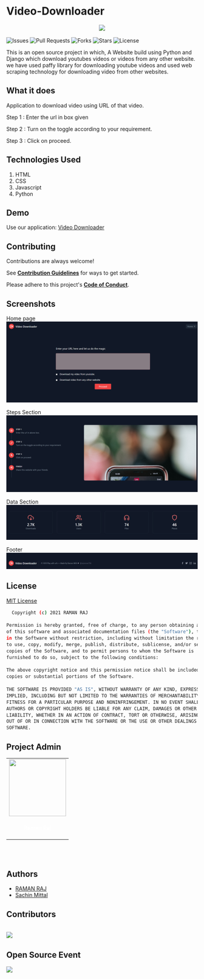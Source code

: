 # Video-Downloader
<p align="center"><img width=30% src="static/img/logo.png"></p>

![Issues](https://img.shields.io/github/issues/rajraman786/Video-Downloader)
![Pull Requests](https://img.shields.io/github/issues-pr/rajraman786/Video-Downloader?)
![Forks](https://img.shields.io/github/forks/rajraman786/Video-Downloader)
![Stars](https://img.shields.io/github/stars/rajraman786/Video-Downloader)
![License](https://img.shields.io/github/license/rajraman786/Video-Downloader)

This is an open source project in which, A Website build using Python and Django which download youtubes videos or videos from any other website.
we have used paffy library for downloading youtube videos and used web scraping technology for downloading video from other websites.

## What it does 

Application to download video using URL of that video.

Step 1 : Enter the url in box given

Step 2 : Turn on the toggle according to your requirement.

Step 3 : Click on proceed.

## Technologies Used
1. HTML
2. CSS
3. Javascript
4. Python 

## Demo

Use our application: [Video Downloader](https://vloader.herokuapp.com/)

## Contributing

Contributions are always welcome!

See <a href="./CONTRIBUTING.md"><b> Contribution Guidelines</b></a> for ways to get started.

Please adhere to this project's <a href="./Code_of_Conduct.md"><b> Code of Conduct</b></a>.


## Screenshots

Home page
![](https://raw.githubusercontent.com/SachinMittal1766/Video-Downloader/main/static/img/ss_1.png)

Steps Section 
![](https://raw.githubusercontent.com/SachinMittal1766/Video-Downloader/main/static/img/SS_2.png)

Data Section
![](https://raw.githubusercontent.com/SachinMittal1766/Video-Downloader/main/static/img/SS_3.png)

Footer
![](https://raw.githubusercontent.com/SachinMittal1766/Video-Downloader/main/static/img/SS_4.png)



## License

[MIT License](https://github.com/rajraman786/Video-Downloader/blob/main/LICENSE)

```bash
  Copyright (c) 2021 RAMAN RAJ

Permission is hereby granted, free of charge, to any person obtaining a copy
of this software and associated documentation files (the "Software"), to deal
in the Software without restriction, including without limitation the rights
to use, copy, modify, merge, publish, distribute, sublicense, and/or sell
copies of the Software, and to permit persons to whom the Software is
furnished to do so, subject to the following conditions:

The above copyright notice and this permission notice shall be included in all
copies or substantial portions of the Software.

THE SOFTWARE IS PROVIDED "AS IS", WITHOUT WARRANTY OF ANY KIND, EXPRESS OR
IMPLIED, INCLUDING BUT NOT LIMITED TO THE WARRANTIES OF MERCHANTABILITY,
FITNESS FOR A PARTICULAR PURPOSE AND NONINFRINGEMENT. IN NO EVENT SHALL THE
AUTHORS OR COPYRIGHT HOLDERS BE LIABLE FOR ANY CLAIM, DAMAGES OR OTHER
LIABILITY, WHETHER IN AN ACTION OF CONTRACT, TORT OR OTHERWISE, ARISING FROM,
OUT OF OR IN CONNECTION WITH THE SOFTWARE OR THE USE OR OTHER DEALINGS IN THE
SOFTWARE.
```
    
## Project Admin

<div align="center">
<table>
<tr>

<td align="center"><a href="https://github.com/rajraman786"><img src="https://avatars.githubusercontent.com/u/55931033?v=4" width=150px height=150px /></a></br> <h4 style="color:white;">Raman Raj</h4>

</tr>
</table>
<br>

<br>
</div>

## Authors

- [RAMAN RAJ](https://www.linkedin.com/in/rajraman786/)
- [Sachin Mittal](https://www.linkedin.com/in/mittal-sachin/)



## Contributors
<br>
<a href="https://github.com/rajraman786/Video-Downloader/graphs/contributors">
  <img src="https://contrib.rocks/image?repo=rajraman786/Video-Downloader" />
</a>
<br>

## Open Source Event

<img  src="https://vchrombiediary.files.wordpress.com/2017/12/screenshot-from-2017-12-05-17-02-03-another-copy-e1512483232128.png" href="https://kwoc.kossiitkgp.org/">
